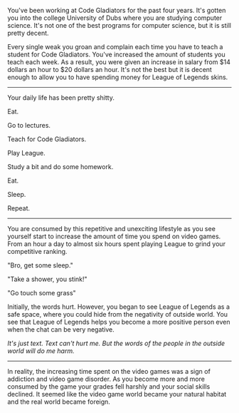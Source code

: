 You've been working at Code Gladiators for the past four years. It's gotten you into the college University of Dubs where you are studying computer science. It's not one of the best programs for computer science, but it is still pretty decent. 

Every single weak you groan and complain each time you have to teach a student for Code Gladiators. You've increased the amount of students you teach each week. As a result, you were given an increase in salary from $14 dollars an hour to $20 dollars an hour. It's not the best but it is decent enough to allow you to have spending money for League of Legends skins.

<hr>

Your daily life has been pretty shitty.

Eat.

Go to lectures.

Teach for Code Gladiators.

Play League.

Study a bit and do some homework.

Eat.

Sleep.

Repeat.

<hr>

You are consumed by this repetitive and unexciting lifestyle as you see yourself start to increase the amount of time you spend on video games. From an hour a day to almost six hours spent playing League to grind your competitive ranking. 

"Bro, get some sleep."

"Take a shower, you stink!"

"Go touch some grass"

Initially, the words hurt. However, you began to see League of Legends as a safe space, where you could hide from the negativity of outside world. You see that League of Legends helps you become a more positive person even when the chat can be very negative.

*It's just text. Text can't hurt me. But the words of the people in the outside world will do me harm.*

<hr>

In reality, the increasing time spent on the video games was a sign of addiction and video game disorder. As you become more and more consumed by the game your grades fell harshly and your social skills declined. It seemed like the video game world became your natural habitat and the real world became foreign.